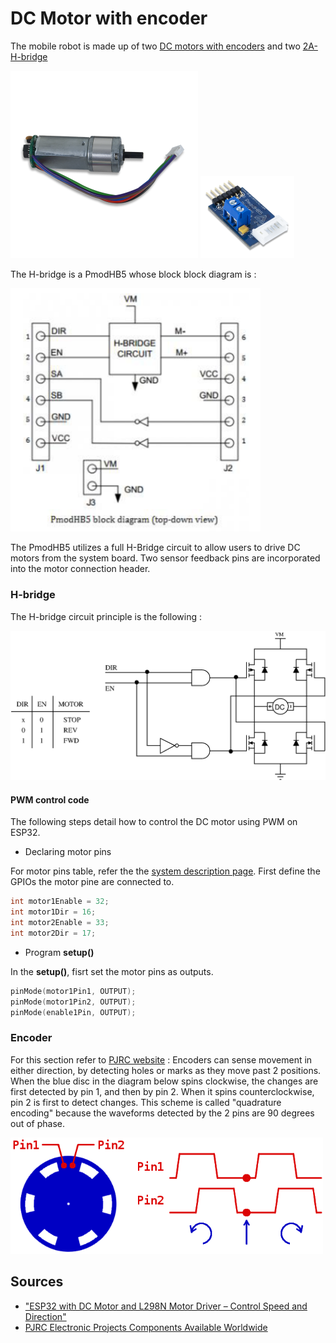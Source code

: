 # DC Motor with encoder

The mobile robot is made up of two [DC motors with encoders](https://store.digilentinc.com/dc-motor-gearbox-1-53-gear-ratio-custom-6v-motor-designed-for-digilent-robot-kits/) and two [2A-H-bridge](https://reference.digilentinc.com/reference/pmod/pmodhb5/reference-manual)

<img src="https://raw.githubusercontent.com/rdelpoux/ESP32Robot/main/img/moteur-reducteur-avec-encodeur.png" alt="motor" width="300" />

<img src="https://raw.githubusercontent.com/rdelpoux/ESP32Robot/main/img/pmodhb5-0.png" alt="Dual-brige " width="150" />

The H-bridge is a PmodHB5 whose block block diagram is :

<img src="https://raw.githubusercontent.com/rdelpoux/ESP32Robot/main/img/Pmodblockdiagram.png" alt="Dual-brige " width="400" />

The PmodHB5 utilizes a full H-Bridge circuit to allow users to drive DC motors from the system board. Two sensor feedback pins are incorporated into the motor connection header.

### H-bridge

The H-bridge circuit principle is the following : 

<img src="https://raw.githubusercontent.com/rdelpoux/ESP32Robot/main/img/Hbridge.png" alt="Dual-brige " width="700" />

#### PWM control code

The following steps detail how to control the DC motor using PWM on ESP32.

- Declaring motor pins 

For motor pins table, refer the the [system description page](/SystemDescription.md). First define the GPIOs the motor pine are connected to.

```c
int motor1Enable = 32;
int motor1Dir = 16;
int motor2Enable = 33;
int motor2Dir = 17;    
```

- Program **setup()**

In the **setup()**, fisrt set the motor pins as outputs.

```c
pinMode(motor1Pin1, OUTPUT);
pinMode(motor1Pin2, OUTPUT);
pinMode(enable1Pin, OUTPUT);
```

 

### Encoder

For this section refer to [PJRC website](https://www.pjrc.com/teensy/td_libs_Encoder.html) : Encoders can sense movement in either direction, by detecting holes or marks as they move past 2 positions.  When the blue disc in the diagram below spins clockwise, the changes are first detected by pin 1, and then by pin 2.  When it spins counterclockwise, pin 2 is first to detect changes.  This scheme is called "quadrature encoding" because the waveforms detected by the 2 pins are 90 degrees out of phase.

<img src="https://raw.githubusercontent.com/rdelpoux/ESP32Robot/main/img/td_libs_Encoder_pos1.png" alt="Dual-brige " width="500" />

## Sources

- ["ESP32 with DC Motor and L298N Motor Driver – Control Speed and Direction" ](https://randomnerdtutorials.com/esp32-dc-motor-l298n-motor-driver-control-speed-direction/)
- [PJRC Electronic Projects Components Available Worldwide](https://www.pjrc.com/teensy/td_libs_Encoder.html)

